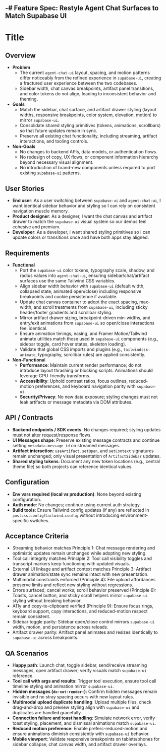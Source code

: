 -# Feature Spec: Restyle Agent Chat Surfaces to Match Supabase UI
---

# Title

## Overview
- **Problem**
  - The current `agent-chat-ui` layout, spacing, and motion patterns differ noticeably from the refined experience in `supabase-ui`, creating a fractured user experience between the two codebases.
  - Sidebar width, chat canvas breakpoints, artifact panel transitions, and color tokens do not align, leading to inconsistent behavior and theming.
- **Goals**
  - Match the sidebar, chat surface, and artifact drawer styling (layout widths, responsive breakpoints, color system, elevation, motion) to mirror `supabase-ui`.
  - Consolidate shared styling primitives (tokens, animations, scrollbars) so that future updates remain in sync.
  - Preserve all existing chat functionality, including streaming, artifact interactions, and tooling controls.
- **Non-Goals**
  - No changes to backend APIs, data models, or authentication flows.
  - No redesign of copy, UX flows, or component information hierarchy beyond necessary visual alignment.
  - No introduction of brand-new components unless required to port existing `supabase-ui` patterns.

## User Stories
- **End user**: As a user switching between `supabase-ui` and `agent-chat-ui`, I want identical sidebar behavior and styling so I can rely on consistent navigation muscle memory.
- **Product designer**: As a designer, I want the chat canvas and artifact drawer to match the `supabase-ui` visual system so our demos feel cohesive and premium.
- **Developer**: As a developer, I want shared styling primitives so I can update colors or transitions once and have both apps stay aligned.

## Requirements
- **Functional**
  - Port the `supabase-ui` color tokens, typography scale, shadow, and radius values into `agent-chat-ui`, ensuring sidebar/chat/artifact surfaces use the same Tailwind CSS variables.
  - Align sidebar width behavior with `supabase-ui` (default width, collapsed state, animated open/close) including responsive breakpoints and cookie persistence if available.
  - Update chat canvas container to adopt the exact spacing, max-width, and scroll treatments from `supabase-ui`, including sticky header/footer gradients and scrollbar styling.
  - Mirror artifact drawer sizing, breakpoint-driven min-widths, and entry/exit animations from `supabase-ui` so open/close interactions feel identical.
  - Ensure animation timings, easing, and Framer Motion/Tailwind animate utilities match those used in `supabase-ui` components (e.g., sidebar toggle, card hover states, skeleton loading).
  - Validate that global CSS imports and plugins (e.g., `tailwindcss-animate`, typography, scrollbar rules) are applied consistently.
- **Non-Functional**
  - **Performance**: Maintain current render performance; do not introduce layout thrashing or blocking scripts. Animations should leverage GPU-friendly transforms.
  - **Accessibility**: Uphold contrast ratios, focus outlines, reduced-motion preferences, and keyboard navigation parity with `supabase-ui`.
  - **Security/Privacy**: No new data exposure; styling changes must not leak artifacts or message metadata via DOM attributes.

## API / Contracts
- **Backend endpoints / SDK events**: No changes required; styling updates must not alter request/response flows.
- **UI Messages shape**: Preserve existing message contracts and continue setting `metadata.message_id` on streamed messages.
- **Artifact interaction**: `useArtifact`, `setOpen`, and `setContext` signatures remain unchanged; only visual presentation of `ArtifactSidebar` updates.
- **Shared styling tokens**: Document any new token locations (e.g., central theme file) so both projects can reference identical values.

## Configuration
- **Env vars required (local vs production)**: None beyond existing configuration.
- **Auth mode**: No changes; continue using current auth strategy.
- **Build tools**: Ensure Tailwind config updates (if any) are reflected in `postcss.config`/`tailwind.config` without introducing environment-specific switches.

## Acceptance Criteria
- Streaming behavior matches Principle 1: Chat message rendering and optimistic updates remain unchanged while adopting new styling.
- Tool call integrity matches Principle 2: Tool call visibility toggles and transcript markers keep functioning with updated visuals.
- External UI linkage and artifact context matches Principle 3: Artifact drawer animation/state sync remains intact with new presentation.
- Multimodal constraints enforced (Principle 4): File upload affordances preserve limits and reflect new styling without regressions.
- Errors surfaced; cancel works; scroll behavior preserved (Principle 6): Toasts, cancel button, and sticky scroll helpers mirror `supabase-ui` styling without breaking behavior.
- A11y and copy-to-clipboard verified (Principle 9): Ensure focus rings, keyboard support, copy interactions, and reduced-motion respect remain consistent.
- Sidebar toggle parity: Sidebar open/close control mirrors `supabase-ui` width, motion, and persistence across reloads.
- Artifact drawer parity: Artifact panel animates and resizes identically to `supabase-ui` across breakpoints.

## QA Scenarios
- **Happy path**: Launch chat, toggle sidebar, send/receive streaming messages, open artifact drawer; verify visuals match `supabase-ui` reference.
- **Tool call with args and results**: Trigger tool execution, ensure tool call timeline styling and animation mirror `supabase-ui`.
- **Hidden messages (`do-not-render-`)**: Confirm hidden messages remain invisible and no stray spacing occurs with new layout rules.
- **Multimodal upload duplicate handling**: Upload multiple files, check drag-and-drop and preview styling align with `supabase-ui` and duplicates are handled gracefully.
- **Connection failure and toast handling**: Simulate network error, verify toast styling, placement, and dismissal animations match `supabase-ui`.
- **Reduced motion preference**: Enable prefers-reduced-motion and ensure animations diminish consistently with `supabase-ui` behavior.
- **Mobile viewport**: Validate responsive breakpoints on tablets/phones for sidebar collapse, chat canvas width, and artifact drawer overlays.
